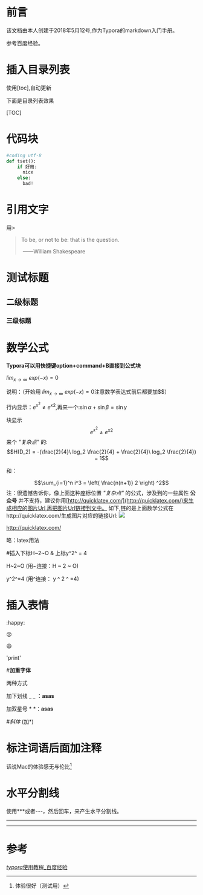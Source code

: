 # **前言**

该文档由本人创建于2018年5月12号,作为Typora的markdown入门手册。

参考百度经验。

# 插入目录列表

使用[toc],自动更新

下面是目录列表效果

[TOC]



# 代码块

```python
#coding utf-8
def tset():
    if 好用:
      nice
    else:
      bad!
```


# 引用文字

用>

>To be, or not to be: that is the question.
>
>​									——William Shakespeare



# 测试标题



## 二级标题



### 三级标题



# 数学公式

__Typora可以用快捷键option+command+B直接到公式块__

$lim_{x \to \infty} \ exp(-x)=0$ 

说明：（开始用 $lim_{x \to \infty} \ exp(-x)=0$注意数学表达式前后都要加$$）

行内显示：$e^{x^2}\neq{e^x}^2$,再来一个:$\sin\alpha+\sin\beta=\sin\gamma$



块显示
$$e^{x^2}\neq{e^x}^2$$
来个 *"复杂点"* 的:
$$H(D_2) = -(\frac{2}{4}\ log_2 \frac{2}{4} + \frac{2}{4}\ log_2 \frac{2}{4}) = 1$$

和：

$$\sum_{i=1}^n i^3 = \left( \frac{n(n+1)} 2 \right) ^2$$
注：很遗憾告诉你，像上面这种座标位置 *"复杂点"* 的公式，涉及到的一些属性 **公众号** 并不支持，建议你用[http://quicklatex.com/](http://quicklatex.com/)来生成相应的图片Url,再把图片Url链接到文中。
如下,链的是上面数学公式在http://quicklatex.com/生成图片对应的链接Url:
![](http://quicklatex.com/cache3/f3/ql_9c4483ab771d5f2f97441c89404c23f3_l3.png)



http://quicklatex.com/



略：latex用法



#插入下标H~2~O & 上标y^2^ = 4

H~2~O (用~连接：H ~ 2 ~ O)

y^2^=4 (用^连接： y ^ 2 ^ =4)



# 插入表情

:happy:

:cry:

:smile:

'print'

#**加重字体**

两种方式

加下划线 _ _ ：__asas__

加双星号 * *：**asas**



#*斜体* (加*)



# 标注词语后面加注释

话说Mac的体验感无与伦比[^注释]



# 水平分割线

使用***或者---，然后回车，来产生水平分割线。

***

---



# 参考

[*typora*使用教程_百度经验](https://www.baidu.com/link?url=JwXsJ9SozL7t10pUCQY4BQJBwoj3YgXnWczwvkAVUAbRdeLIWJrkooNwiHOs9Mwa5r4voSEbzTsxgKt1hnEQUEsxWBthQNyO8-WhGht0QN_&wd=&eqid=854dfcf700017ec0000000065af6b3eb)







[^注释]: 体验很好（测试用）